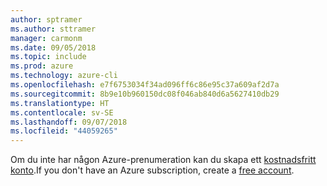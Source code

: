 ```yaml
---
author: sptramer
ms.author: sttramer
manager: carmonm
ms.date: 09/05/2018
ms.topic: include
ms.prod: azure
ms.technology: azure-cli
ms.openlocfilehash: e7f6753034f34ad096ff6c86e95c37a609af2d7a
ms.sourcegitcommit: 8b9e10b960150dc08f046ab840d6a5627410db29
ms.translationtype: HT
ms.contentlocale: sv-SE
ms.lasthandoff: 09/07/2018
ms.locfileid: "44059265"
---
```

<span data-ttu-id="532ba-101">Om du inte har någon Azure-prenumeration kan du skapa ett [kostnadsfritt konto](https://azure.microsoft.com/free/?ref=microsoft.com&utm_source=microsoft.com&utm_medium=docs&utm_campaign=visualstudio).</span><span class="sxs-lookup"><span data-stu-id="532ba-101">If you don't have an Azure subscription, create a [free account](https://azure.microsoft.com/free/?ref=microsoft.com&utm_source=microsoft.com&utm_medium=docs&utm_campaign=visualstudio).</span></span>
